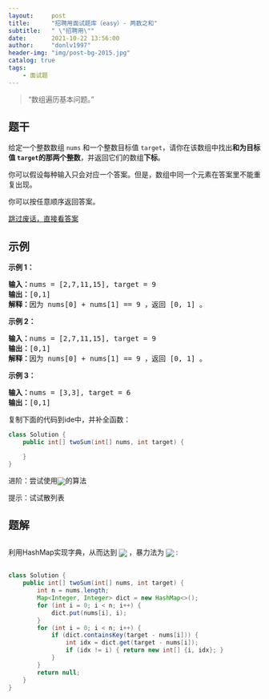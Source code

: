 ```yaml
---
layout:     post
title:      "招聘用面试题库（easy）- 两数之和"
subtitle:   " \"招聘用\""
date:       2021-10-22 13:56:00
author:     "donlv1997"
header-img: "img/post-bg-2015.jpg"
catalog: true
tags:
    - 面试题
---
```


> “数组遍历基本问题。”

## 题干

给定一个整数数组 `nums` 和一个整数目标值 `target`，请你在该数组中找出**和为目标值 `target`**的那**两个整数**，并返回它们的数组**下标**。

你可以假设每种输入只会对应一个答案。但是，数组中同一个元素在答案里不能重复出现。

你可以按任意顺序返回答案。

[跳过废话，直接看答案 ](#build)

## 示例

<p style="margin: 0 0 1em 0"><strong>示例 1：</strong></p>

<pre>
<strong>输入：</strong>nums = [2,7,11,15], target = 9
<strong>输出：</strong>[0,1]
<strong>解释：</strong>因为 nums[0] + nums[1] == 9 ，返回 [0, 1] 。
</pre>

<p style="margin: 0 0 1em 0"><strong>示例 2：</strong></p>

<pre>
<strong>输入：</strong>nums = [2,7,11,15], target = 9
<strong>输出：</strong>[0,1]
<strong>解释：</strong>因为 nums[0] + nums[1] == 9 ，返回 [0, 1] 。
</pre>

<p style="margin: 0 0 1em 0"><strong>示例 3：</strong></p>

<pre>
<strong>输入：</strong>nums = [3,3], target = 6
<strong>输出：</strong>[0,1]
</pre>

复制下面的代码到ide中，并补全函数：

```java
class Solution {
    public int[] twoSum(int[] nums, int target) {

    }
}
```

进阶：尝试使用<img src="https://latex.codecogs.com/svg.latex?o(n)" style="vertical-align:middle;display:inline;margin:0">的算法

提示：试试散列表

<p id = "build"></p>

## 题解

<div style="margin:30px 0">
    <span>利用HashMap实现字典，从而达到</span>
    <img src="https://latex.codecogs.com/svg.latex?o(n)" style="vertical-align:middle;display:inline;margin:0">
    <span>，暴力法为</span>
    <img src="https://latex.codecogs.com/svg.latex?o(n^2)" style="vertical-align:middle;display:inline;margin:0">
    <span>:</span>
</div>

```java
class Solution {
    public int[] twoSum(int[] nums, int target) {
        int n = nums.length;
        Map<Integer, Integer> dict = new HashMap<>();
        for (int i = 0; i < n; i++) {
            dict.put(nums[i], i);
        }
        for (int i = 0; i < n; i++) {
            if (dict.containsKey(target - nums[i])) {
                int idx = dict.get(target - nums[i]);
                if (idx != i) { return new int[] {i, idx}; }
            }
        }
        return null;
    }
}
```